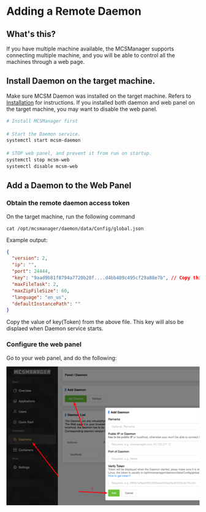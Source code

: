 # Adding a Remote Daemon

## What's this?

If you have multiple machine available, the MCSManager supports connecting multiple machine, and you will be able to control all the machines through a web page.

## Install Daemon on the target machine.

Make sure MCSM Daemon was installed on the target machine.
Refers to [Installation](getting-started/manual-install.md) for instructions.
If you installed both daemon and web panel on the target machine, you may want to disable the web panel.

```bash
# Install MCSManager first

# Start the Daemon service.
systemctl start mcsm-daemon

# STOP web panel, and prevent it from run on startup.
systemctl stop mcsm-web
systemctl disable mcsm-web
```

## Add a Daemon to the Web Panel

### Obtain the remote daemon access token

On the target machine, run the following command

```
cat /opt/mcsmanager/daemon/data/Config/global.json
```

Example output:

```json
{
  "version": 2,
  "ip": "",
  "port": 24444,
  "key": "9aad9b81f8794a7720b28f....d4bb489c495cf29a88e7b", // Copy this
  "maxFileTask": 2,
  "maxZipFileSize": 60,
  "language": "en_us",
  "defaultInstancePath": ""
}
```

Copy the value of key(Token) from the above file. This key will also be displaed when Daemon service starts.

### Configure the web panel

Go to your web panel, and do the following:

![paste-password-for-daemon](../images/paste-password-for-daemon.png)

